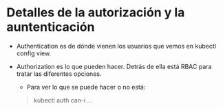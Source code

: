  # Detalles de la autorización y la auntenticación

 - Authentication es de dónde vienen los usuarios que vemos en kubectl config view.

 - Authorization es lo que pueden hacer. Detrás de ella está RBAC para tratar las diferentes opciones.
    - Para ver lo que se puede hacer o no está:
    > kubectl auth can-i ...